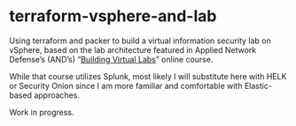 # terraform-vsphere-and-lab

Using terraform and packer to build a virtual information security lab on vSphere, based on the lab architecture featured in Applied Network Defense’s (AND’s) “[Building Virtual Labs](https://www.networkdefense.io/library/building-virtual-security-labs/about/)” online course.

While that course utilizes Splunk, most likely I will substitute here with HELK or Security Onion since I am more familiar and comfortable with Elastic-based approaches.

Work in progress.